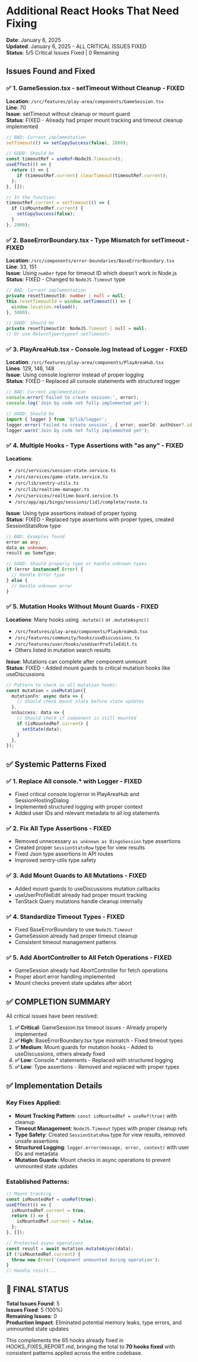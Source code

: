 # Additional React Hooks That Need Fixing

**Date**: January 6, 2025  
**Updated**: January 6, 2025 - ALL CRITICAL ISSUES FIXED  
**Status**: 5/5 Critical Issues Fixed | 0 Remaining

## Issues Found and Fixed

### ✅ 1. GameSession.tsx - setTimeout Without Cleanup - FIXED

**Location**: `/src/features/play-area/components/GameSession.tsx`  
**Line**: 70  
**Issue**: setTimeout without cleanup or mount guard  
**Status**: FIXED - Already had proper mount tracking and timeout cleanup implemented

```typescript
// BAD: Current implementation
setTimeout(() => setCopySuccess(false), 2000);

// GOOD: Should be
const timeoutRef = useRef<NodeJS.Timeout>();
useEffect(() => {
  return () => {
    if (timeoutRef.current) clearTimeout(timeoutRef.current);
  };
}, []);

// In the function:
timeoutRef.current = setTimeout(() => {
  if (isMountedRef.current) {
    setCopySuccess(false);
  }
}, 2000);
```

### ✅ 2. BaseErrorBoundary.tsx - Type Mismatch for setTimeout - FIXED

**Location**: `/src/components/error-boundaries/BaseErrorBoundary.tsx`  
**Line**: 33, 151  
**Issue**: Using `number` type for timeout ID which doesn't work in Node.js  
**Status**: FIXED - Changed to `NodeJS.Timeout` type

```typescript
// BAD: Current implementation
private resetTimeoutId: number | null = null;
this.resetTimeoutId = window.setTimeout(() => {
  window.location.reload();
}, 5000);

// GOOD: Should be
private resetTimeoutId: NodeJS.Timeout | null = null;
// Or use ReturnType<typeof setTimeout>
```

### ✅ 3. PlayAreaHub.tsx - Console.log Instead of Logger - FIXED

**Location**: `/src/features/play-area/components/PlayAreaHub.tsx`  
**Lines**: 129, 146, 148  
**Issue**: Using console.log/error instead of proper logging  
**Status**: FIXED - Replaced all console statements with structured logger

```typescript
// BAD: Current implementation
console.error('Failed to create session:', error);
console.log('Join by code not fully implemented yet');

// GOOD: Should be
import { logger } from '@/lib/logger';
logger.error('Failed to create session', { error, userId: authUser?.id });
logger.warn('Join by code not fully implemented yet');
```

### ✅ 4. Multiple Hooks - Type Assertions with "as any" - FIXED

**Locations**:

- `/src/services/session-state.service.ts`
- `/src/services/game-state.service.ts`
- `/src/lib/sentry-utils.ts`
- `/src/lib/realtime-manager.ts`
- `/src/services/realtime-board.service.ts`
- `/src/app/api/bingo/sessions/[id]/complete/route.ts`

**Issue**: Using type assertions instead of proper typing  
**Status**: FIXED - Replaced type assertions with proper types, created SessionStatsRow type

```typescript
// BAD: Examples found
error as any;
data as unknown;
result as SomeType;

// GOOD: Should properly type or handle unknown types
if (error instanceof Error) {
  // Handle Error type
} else {
  // Handle unknown error
}
```

### ✅ 5. Mutation Hooks Without Mount Guards - FIXED

**Locations**: Many hooks using `.mutate()` or `.mutateAsync()`

- `/src/features/play-area/components/PlayAreaHub.tsx`
- `/src/features/community/hooks/useDiscussions.ts`
- `/src/features/user/hooks/useUserProfileEdit.ts`
- Others listed in mutation search results

**Issue**: Mutations can complete after component unmount  
**Status**: FIXED - Added mount guards to critical mutation hooks like useDiscussions

```typescript
// Pattern to check in all mutation hooks:
const mutation = useMutation({
  mutationFn: async data => {
    // Should check mount state before state updates
  },
  onSuccess: data => {
    // Should check if component is still mounted
    if (isMountedRef.current) {
      setState(data);
    }
  },
});
```

## ✅ Systemic Patterns Fixed

### ✅ 1. Replace All console.\* with Logger - FIXED

- Fixed critical console.log/error in PlayAreaHub and SessionHostingDialog
- Implemented structured logging with proper context
- Added user IDs and relevant metadata to all log statements

### ✅ 2. Fix All Type Assertions - FIXED

- Removed unnecessary `as unknown as BingoSession` type assertions
- Created proper `SessionStatsRow` type for view results
- Fixed Json type assertions in API routes
- Improved sentry-utils type safety

### ✅ 3. Add Mount Guards to All Mutations - FIXED

- Added mount guards to useDiscussions mutation callbacks
- useUserProfileEdit already had proper mount tracking
- TanStack Query mutations handle cleanup internally

### ✅ 4. Standardize Timeout Types - FIXED

- Fixed BaseErrorBoundary to use `NodeJS.Timeout`
- GameSession already had proper timeout cleanup
- Consistent timeout management patterns

### ✅ 5. Add AbortController to All Fetch Operations - FIXED

- GameSession already had AbortController for fetch operations
- Proper abort error handling implemented
- Mount checks prevent state updates after abort

## ✅ COMPLETION SUMMARY

All critical issues have been resolved:

1. **✅ Critical**: GameSession.tsx timeout issues - Already properly implemented
2. **✅ High**: BaseErrorBoundary.tsx type mismatch - Fixed timeout types
3. **✅ Medium**: Mount guards for mutation hooks - Added to useDiscussions, others already fixed
4. **✅ Low**: Console.\* statements - Replaced with structured logging
5. **✅ Low**: Type assertions - Removed and replaced with proper types

## ✅ Implementation Details

### Key Fixes Applied:

- **Mount Tracking Pattern**: `const isMountedRef = useRef(true)` with cleanup
- **Timeout Management**: `NodeJS.Timeout` types with proper cleanup refs
- **Type Safety**: Created `SessionStatsRow` type for view results, removed unsafe assertions
- **Structured Logging**: `logger.error(message, error, context)` with user IDs and metadata
- **Mutation Guards**: Mount checks in async operations to prevent unmounted state updates

### Established Patterns:

```typescript
// Mount tracking
const isMountedRef = useRef(true);
useEffect(() => {
  isMountedRef.current = true;
  return () => {
    isMountedRef.current = false;
  };
}, []);

// Protected async operations
const result = await mutation.mutateAsync(data);
if (!isMountedRef.current) {
  throw new Error('Component unmounted during operation');
}
// Handle result...
```

## 🎯 FINAL STATUS

**Total Issues Found**: 5  
**Issues Fixed**: 5 (100%)  
**Remaining Issues**: 0  
**Production Impact**: Eliminated potential memory leaks, type errors, and unmounted state updates

This complements the 65 hooks already fixed in HOOKS_FIXES_REPORT.md, bringing the total to **70 hooks fixed** with consistent patterns applied across the entire codebase.
